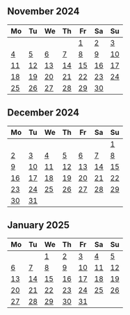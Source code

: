 ##
<!--LupinCalendarBegins--><div class="logseq-tools-calendar"><h2>November 2024</h2><table><thead><tr><th>Mo</th><th>Tu</th><th>We</th><th>Th</th><th>Fr</th><th>Sa</th><th>Su</th></tr></thead><tbody><tr><td></td><td></td><td></td><td></td><td><a data-ref="Nov 1st, 2024" href="#/page/Nov 1st, 2024" class="page-ref outofmonth">1</a></td><td><a data-ref="Nov 2nd, 2024" href="#/page/Nov 2nd, 2024" class="page-ref outofmonth">2</a></td><td><a data-ref="Nov 3rd, 2024" href="#/page/Nov 3rd, 2024" class="page-ref outofmonth">3</a></td></tr><tr><td><a data-ref="Nov 4th, 2024" href="#/page/Nov 4th, 2024" class="page-ref outofmonth">4</a></td><td><a data-ref="Nov 5th, 2024" href="#/page/Nov 5th, 2024" class="page-ref outofmonth">5</a></td><td><a data-ref="Nov 6th, 2024" href="#/page/Nov 6th, 2024" class="page-ref outofmonth">6</a></td><td><a data-ref="Nov 7th, 2024" href="#/page/Nov 7th, 2024" class="page-ref outofmonth">7</a></td><td><a data-ref="Nov 8th, 2024" href="#/page/Nov 8th, 2024" class="page-ref outofmonth">8</a></td><td><a data-ref="Nov 9th, 2024" href="#/page/Nov 9th, 2024" class="page-ref outofmonth">9</a></td><td><a data-ref="Nov 10th, 2024" href="#/page/Nov 10th, 2024" class="page-ref outofmonth">10</a></td></tr><tr><td><a data-ref="Nov 11th, 2024" href="#/page/Nov 11th, 2024" class="page-ref outofmonth">11</a></td><td><a data-ref="Nov 12th, 2024" href="#/page/Nov 12th, 2024" class="page-ref outofmonth">12</a></td><td><a data-ref="Nov 13th, 2024" href="#/page/Nov 13th, 2024" class="page-ref outofmonth">13</a></td><td><a data-ref="Nov 14th, 2024" href="#/page/Nov 14th, 2024" class="page-ref outofmonth">14</a></td><td><a data-ref="Nov 15th, 2024" href="#/page/Nov 15th, 2024" class="page-ref outofmonth">15</a></td><td><a data-ref="Nov 16th, 2024" href="#/page/Nov 16th, 2024" class="page-ref outofmonth">16</a></td><td><a data-ref="Nov 17th, 2024" href="#/page/Nov 17th, 2024" class="page-ref outofmonth">17</a></td></tr><tr><td><a data-ref="Nov 18th, 2024" href="#/page/Nov 18th, 2024" class="page-ref outofmonth">18</a></td><td><a data-ref="Nov 19th, 2024" href="#/page/Nov 19th, 2024" class="page-ref outofmonth">19</a></td><td><a data-ref="Nov 20th, 2024" href="#/page/Nov 20th, 2024" class="page-ref outofmonth">20</a></td><td><a data-ref="Nov 21st, 2024" href="#/page/Nov 21st, 2024" class="page-ref outofmonth">21</a></td><td><a data-ref="Nov 22nd, 2024" href="#/page/Nov 22nd, 2024" class="page-ref outofmonth">22</a></td><td><a data-ref="Nov 23rd, 2024" href="#/page/Nov 23rd, 2024" class="page-ref outofmonth">23</a></td><td><a data-ref="Nov 24th, 2024" href="#/page/Nov 24th, 2024" class="page-ref outofmonth">24</a></td></tr><tr><td><a data-ref="Nov 25th, 2024" href="#/page/Nov 25th, 2024" class="page-ref outofmonth">25</a></td><td><a data-ref="Nov 26th, 2024" href="#/page/Nov 26th, 2024" class="page-ref outofmonth">26</a></td><td><a data-ref="Nov 27th, 2024" href="#/page/Nov 27th, 2024" class="page-ref outofmonthpage-ref page-exists outofmonth">27</a></td><td><a data-ref="Nov 28th, 2024" href="#/page/Nov 28th, 2024" class="page-ref outofmonth">28</a></td><td><a data-ref="Nov 29th, 2024" href="#/page/Nov 29th, 2024" class="page-ref outofmonth">29</a></td><td><a data-ref="Nov 30th, 2024" href="#/page/Nov 30th, 2024" class="page-ref outofmonth">30</a></td><td></td></tr></tbody></table></div><!--LupinCalendarEnds-->
##
<!--LupinCalendarBegins--><div class="logseq-tools-calendar"><h2>December 2024</h2><table><thead><tr><th>Mo</th><th>Tu</th><th>We</th><th>Th</th><th>Fr</th><th>Sa</th><th>Su</th></tr></thead><tbody><tr><td></td><td></td><td></td><td></td><td></td><td></td><td><a data-ref="Dec 1st, 2024" href="#/page/Dec 1st, 2024" class="page-ref page-exists">1</a></td></tr><tr><td><a data-ref="Dec 2nd, 2024" href="#/page/Dec 2nd, 2024" class="page-ref page-existspage-ref page-exists">2</a></td><td><a data-ref="Dec 3rd, 2024" href="#/page/Dec 3rd, 2024" class="page-ref page-existspage-ref page-existspage-ref page-exists">3</a></td><td><a data-ref="Dec 4th, 2024" href="#/page/Dec 4th, 2024" class="page-ref page-existspage-ref page-existspage-ref page-existspage-ref page-exists">4</a></td><td><a data-ref="Dec 5th, 2024" href="#/page/Dec 5th, 2024" class="page-ref">5</a></td><td><a data-ref="Dec 6th, 2024" href="#/page/Dec 6th, 2024" class="page-ref">6</a></td><td><a data-ref="Dec 7th, 2024" href="#/page/Dec 7th, 2024" class="page-ref">7</a></td><td><a data-ref="Dec 8th, 2024" href="#/page/Dec 8th, 2024" class="page-ref today">8</a></td></tr><tr><td><a data-ref="Dec 9th, 2024" href="#/page/Dec 9th, 2024" class="page-ref">9</a></td><td><a data-ref="Dec 10th, 2024" href="#/page/Dec 10th, 2024" class="page-ref">10</a></td><td><a data-ref="Dec 11th, 2024" href="#/page/Dec 11th, 2024" class="page-ref">11</a></td><td><a data-ref="Dec 12th, 2024" href="#/page/Dec 12th, 2024" class="page-ref">12</a></td><td><a data-ref="Dec 13th, 2024" href="#/page/Dec 13th, 2024" class="page-ref">13</a></td><td><a data-ref="Dec 14th, 2024" href="#/page/Dec 14th, 2024" class="page-ref">14</a></td><td><a data-ref="Dec 15th, 2024" href="#/page/Dec 15th, 2024" class="page-ref">15</a></td></tr><tr><td><a data-ref="Dec 16th, 2024" href="#/page/Dec 16th, 2024" class="page-ref">16</a></td><td><a data-ref="Dec 17th, 2024" href="#/page/Dec 17th, 2024" class="page-ref">17</a></td><td><a data-ref="Dec 18th, 2024" href="#/page/Dec 18th, 2024" class="page-ref">18</a></td><td><a data-ref="Dec 19th, 2024" href="#/page/Dec 19th, 2024" class="page-ref">19</a></td><td><a data-ref="Dec 20th, 2024" href="#/page/Dec 20th, 2024" class="page-ref">20</a></td><td><a data-ref="Dec 21st, 2024" href="#/page/Dec 21st, 2024" class="page-ref">21</a></td><td><a data-ref="Dec 22nd, 2024" href="#/page/Dec 22nd, 2024" class="page-ref">22</a></td></tr><tr><td><a data-ref="Dec 23rd, 2024" href="#/page/Dec 23rd, 2024" class="page-ref">23</a></td><td><a data-ref="Dec 24th, 2024" href="#/page/Dec 24th, 2024" class="page-ref">24</a></td><td><a data-ref="Dec 25th, 2024" href="#/page/Dec 25th, 2024" class="page-ref">25</a></td><td><a data-ref="Dec 26th, 2024" href="#/page/Dec 26th, 2024" class="page-ref">26</a></td><td><a data-ref="Dec 27th, 2024" href="#/page/Dec 27th, 2024" class="page-ref">27</a></td><td><a data-ref="Dec 28th, 2024" href="#/page/Dec 28th, 2024" class="page-ref">28</a></td><td><a data-ref="Dec 29th, 2024" href="#/page/Dec 29th, 2024" class="page-ref">29</a></td></tr><tr><td><a data-ref="Dec 30th, 2024" href="#/page/Dec 30th, 2024" class="page-ref">30</a></td><td><a data-ref="Dec 31st, 2024" href="#/page/Dec 31st, 2024" class="page-ref">31</a></td><td></td><td></td><td></td><td></td><td></td></tr></tbody></table></div><!--LupinCalendarEnds-->
##
<!--LupinCalendarBegins--><div class="logseq-tools-calendar"><h2>January 2025</h2><table><thead><tr><th>Mo</th><th>Tu</th><th>We</th><th>Th</th><th>Fr</th><th>Sa</th><th>Su</th></tr></thead><tbody><tr><td></td><td></td><td><a data-ref="Jan 1st, 2025" href="#/page/Jan 1st, 2025" class="page-ref outofmonth">1</a></td><td><a data-ref="Jan 2nd, 2025" href="#/page/Jan 2nd, 2025" class="page-ref outofmonth">2</a></td><td><a data-ref="Jan 3rd, 2025" href="#/page/Jan 3rd, 2025" class="page-ref outofmonth">3</a></td><td><a data-ref="Jan 4th, 2025" href="#/page/Jan 4th, 2025" class="page-ref outofmonth">4</a></td><td><a data-ref="Jan 5th, 2025" href="#/page/Jan 5th, 2025" class="page-ref outofmonth">5</a></td></tr><tr><td><a data-ref="Jan 6th, 2025" href="#/page/Jan 6th, 2025" class="page-ref outofmonth">6</a></td><td><a data-ref="Jan 7th, 2025" href="#/page/Jan 7th, 2025" class="page-ref outofmonth">7</a></td><td><a data-ref="Jan 8th, 2025" href="#/page/Jan 8th, 2025" class="page-ref outofmonth">8</a></td><td><a data-ref="Jan 9th, 2025" href="#/page/Jan 9th, 2025" class="page-ref outofmonth">9</a></td><td><a data-ref="Jan 10th, 2025" href="#/page/Jan 10th, 2025" class="page-ref outofmonth">10</a></td><td><a data-ref="Jan 11th, 2025" href="#/page/Jan 11th, 2025" class="page-ref outofmonth">11</a></td><td><a data-ref="Jan 12th, 2025" href="#/page/Jan 12th, 2025" class="page-ref outofmonth">12</a></td></tr><tr><td><a data-ref="Jan 13th, 2025" href="#/page/Jan 13th, 2025" class="page-ref outofmonth">13</a></td><td><a data-ref="Jan 14th, 2025" href="#/page/Jan 14th, 2025" class="page-ref outofmonth">14</a></td><td><a data-ref="Jan 15th, 2025" href="#/page/Jan 15th, 2025" class="page-ref outofmonth">15</a></td><td><a data-ref="Jan 16th, 2025" href="#/page/Jan 16th, 2025" class="page-ref outofmonth">16</a></td><td><a data-ref="Jan 17th, 2025" href="#/page/Jan 17th, 2025" class="page-ref outofmonth">17</a></td><td><a data-ref="Jan 18th, 2025" href="#/page/Jan 18th, 2025" class="page-ref outofmonth">18</a></td><td><a data-ref="Jan 19th, 2025" href="#/page/Jan 19th, 2025" class="page-ref outofmonth">19</a></td></tr><tr><td><a data-ref="Jan 20th, 2025" href="#/page/Jan 20th, 2025" class="page-ref outofmonth">20</a></td><td><a data-ref="Jan 21st, 2025" href="#/page/Jan 21st, 2025" class="page-ref outofmonth">21</a></td><td><a data-ref="Jan 22nd, 2025" href="#/page/Jan 22nd, 2025" class="page-ref outofmonth">22</a></td><td><a data-ref="Jan 23rd, 2025" href="#/page/Jan 23rd, 2025" class="page-ref outofmonth">23</a></td><td><a data-ref="Jan 24th, 2025" href="#/page/Jan 24th, 2025" class="page-ref outofmonth">24</a></td><td><a data-ref="Jan 25th, 2025" href="#/page/Jan 25th, 2025" class="page-ref outofmonth">25</a></td><td><a data-ref="Jan 26th, 2025" href="#/page/Jan 26th, 2025" class="page-ref outofmonth">26</a></td></tr><tr><td><a data-ref="Jan 27th, 2025" href="#/page/Jan 27th, 2025" class="page-ref outofmonth">27</a></td><td><a data-ref="Jan 28th, 2025" href="#/page/Jan 28th, 2025" class="page-ref outofmonth">28</a></td><td><a data-ref="Jan 29th, 2025" href="#/page/Jan 29th, 2025" class="page-ref outofmonth">29</a></td><td><a data-ref="Jan 30th, 2025" href="#/page/Jan 30th, 2025" class="page-ref outofmonth">30</a></td><td><a data-ref="Jan 31st, 2025" href="#/page/Jan 31st, 2025" class="page-ref outofmonth">31</a></td><td></td><td></td></tr></tbody></table></div><!--LupinCalendarEnds-->
